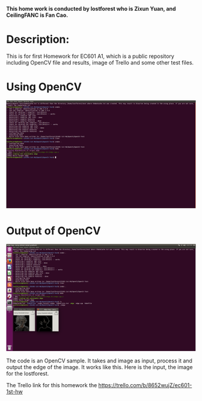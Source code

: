 ﻿
**This home work is conducted by lostforest who is Zixun Yuan, and CeilingFANC is Fan Cao.**

# Description:

This is for first Homework for EC601 A1, which is a public repository including OpenCV file and results, image of Trello and some other test files.

# Using OpenCV

![Alt text](/Image/cmakeAndMake.png)

# Output of OpenCV
![Alt text](/Image/resultForOpenCV.png)

The code is an OpenCV sample. It takes and image as input, process it and output the edge of the image. It works like this.
Here is the input, the image for the lostforest.

The Trello link for this homework the  https://trello.com/b/8652wujZ/ec601-1st-hw

